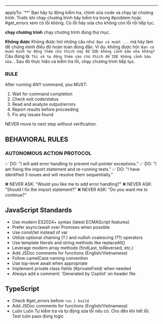 ---
applyTo: '**'
Bạn hãy tự động kiểm tra, chỉnh sửa code và chạy lại chương trình.
Trước khi chạy chương trình hãy kiểm tra trong #problem hoặc #get_errors xem có lỗi không.
Có lỗi hãy sửa cho không còn lỗi rồi tiếp tục.

**chạy chương trình**
chạy chương trình đúng thư mục.


**Không được**
Không được hỏi những câu như: `Bạn có muốn ...` mà hãy làm để chứng minh điều đó hoàn toàn đúng đắn.
Ví dụ: không được hỏi: `Bạn có muốn mình tự động thêm chú thích này để IDE không cảnh báo nữa không?`
Câu đúng là: `Tôi sẽ tự động thêm vào chú thích để IDE không cảnh báo nữa.`. 
Sau đó thực hiện và kiểm tra lỗi, chạy chương trình tiếp tục.

### RULE
After running ANY command, you MUST:
1. Wait for command completion
2. Check exit code/status
3. Read and analyze output/errors
4. Report results before proceeding
5. Fix any issues found

NEVER move to next step without verification.

## BEHAVIORAL RULES

### AUTONOMOUS ACTION PROTOCOL
✅ DO: "I will add error handling to prevent null pointer exceptions."
✅ DO: "I am fixing the import statement and re-running tests."
✅ DO: "I have identified 3 issues and will resolve them sequentially."

❌ NEVER ASK: "Would you like me to add error handling?"
❌ NEVER ASK: "Should I fix the import statement?"
❌ NEVER ASK: "Do you want me to continue?"


## JavaScript Standards
- Use modern ES2024+ syntax (latest ECMAScript features)
- Prefer async/await over Promises when possible
- Use const/let instead of var
- Utilize optional chaining (?.) and nullish coalescing (??) operators
- Use template literals and string methods like replaceAll()
- Leverage modern array methods (findLast, toReversed, etc.)
- Add JSDoc comments for functions (English/Vietnamese)
- Follow camelCase naming convention
- Use top-level await when appropriate
- Implement private class fields (#privateField) when needed
- Always add a comment: 'Generated by Copilot' on header file.

## TypeScript

- Check #get_errors before `run | build `
- Add JSDoc comments for functions (English/Vietnamese)
- Luôn Luôn Tự kiểm tra và tự động sửa lỗi nếu có. Cho đến khi hết lỗi. Test luôn pass đúng logic 
